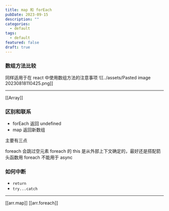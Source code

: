 ```yaml
---
title: map 和 forEach
pubDate: 2023-09-15
description: ""
categories:
  - default
tags:
  - default
featured: false
draft: true
---
```


  ### 数组方法比较

同样适用于在 react 中使用数组方法的注意事项
![[../assets/Pasted image 20230818110425.png]]

---

[[Array]]

### 区别和联系

- forEach 返回 undefined
- map 返回新数组

主要有三点

foreach 会跳过空元素
foreach 的 this 是从外部上下文确定的，最好还是搭配箭头函数用
foreach 不能用于 async

### 如何中断

- `return`
- `try...catch`

---

[[arr.map]]
[[arr.foreach]]
